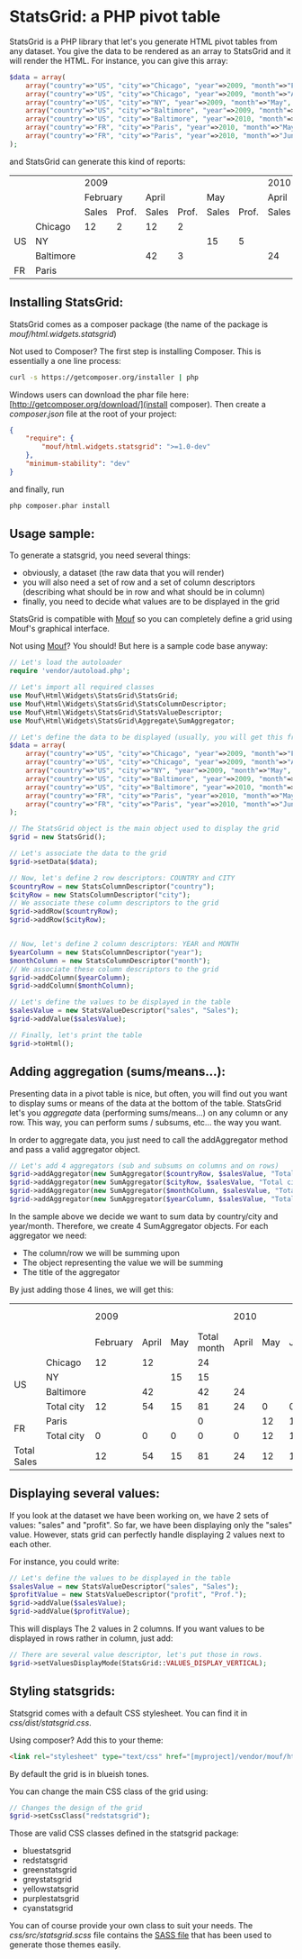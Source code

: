 StatsGrid: a PHP pivot table
============================

StatsGrid is a PHP library that let's you generate HTML pivot tables from any dataset.
You give the data to be rendered as an array to StatsGrid and it will render the HTML. For instance, you can
give this array:

```php
$data = array(
	array("country"=>"US", "city"=>"Chicago", "year"=>2009, "month"=>"February", "sales"=>12, "profit"=>2),	
	array("country"=>"US", "city"=>"Chicago", "year"=>2009, "month"=>"April", "sales"=>12, "profit"=>2),	
	array("country"=>"US", "city"=>"NY", "year"=>2009, "month"=>"May", "sales"=>15, "profit"=>5),
	array("country"=>"US", "city"=>"Baltimore", "year"=>2009, "month"=>"April", "sales"=>42, "profit"=>3),
	array("country"=>"US", "city"=>"Baltimore", "year"=>2010, "month"=>"April", "sales"=>24, "profit"=>4),
	array("country"=>"FR", "city"=>"Paris", "year"=>2010, "month"=>"May", "sales"=>12, "profit"=>2),
	array("country"=>"FR", "city"=>"Paris", "year"=>2010, "month"=>"June", "sales"=>12, "profit"=>2),	
);
```
	
and StatsGrid can generate this kind of reports:

<table class='bluestatsgrid'><tr>
<td></td><td></td><td colspan='6' class='header column0'>2009</td><td colspan='6' class='header column0'>2010</td>
</tr><tr>
<td></td><td></td><td colspan='2' class='header column1'>February</td><td colspan='2' class='header column1'>April</td><td colspan='2' class='header column1'>May</td><td colspan='2' class='header column1'>April</td><td colspan='2' class='header column1'>May</td><td colspan='2' class='header column1'>June</td>
</tr><tr>
<td></td><td></td><td class='header column2'>Sales</td><td class='header column2'>Prof.</td><td class='header column2'>Sales</td><td class='header column2'>Prof.</td><td class='header column2'>Sales</td><td class='header column2'>Prof.</td><td class='header column2'>Sales</td><td class='header column2'>Prof.</td><td class='header column2'>Sales</td><td class='header column2'>Prof.</td><td class='header column2'>Sales</td><td class='header column2'>Prof.</td>
</tr><tr>
<td rowspan='3' class='header row0'>US</td><td class='header row1'>Chicago</td><td class='value roweven columnodd'>12</td><td class='value rowodd columnodd'>2</td><td class='value roweven columnodd'>12</td><td class='value rowodd columnodd'>2</td><td class='value roweven columnodd'></td><td class='value rowodd columnodd'></td><td class='value roweven columnodd'></td><td class='value rowodd columnodd'></td><td class='value roweven columnodd'></td><td class='value rowodd columnodd'></td><td class='value roweven columnodd'></td><td class='value rowodd columnodd'></td>
</tr><tr>
<td class='header row1'>NY</td><td class='value roweven columneven'></td><td class='value rowodd columneven'></td><td class='value roweven columneven'></td><td class='value rowodd columneven'></td><td class='value roweven columneven'>15</td><td class='value rowodd columneven'>5</td><td class='value roweven columneven'></td><td class='value rowodd columneven'></td><td class='value roweven columneven'></td><td class='value rowodd columneven'></td><td class='value roweven columneven'></td><td class='value rowodd columneven'></td>
</tr><tr>
<td class='header row1'>Baltimore</td><td class='value roweven columnodd'></td><td class='value rowodd columnodd'></td><td class='value roweven columnodd'>42</td><td class='value rowodd columnodd'>3</td><td class='value roweven columnodd'></td><td class='value rowodd columnodd'></td><td class='value roweven columnodd'>24</td><td class='value rowodd columnodd'>4</td><td class='value roweven columnodd'></td><td class='value rowodd columnodd'></td><td class='value roweven columnodd'></td><td class='value rowodd columnodd'></td>
</tr><tr>
<td class='header row0'>FR</td><td class='header row1'>Paris</td><td class='value roweven columneven'></td><td class='value rowodd columneven'></td><td class='value roweven columneven'></td><td class='value rowodd columneven'></td><td class='value roweven columneven'></td><td class='value rowodd columneven'></td><td class='value roweven columneven'></td><td class='value rowodd columneven'></td><td class='value roweven columneven'>12</td><td class='value rowodd columneven'>2</td><td class='value roweven columneven'>12</td><td class='value rowodd columneven'>2</td>
</tr></table>

Installing StatsGrid:
---------------------

StatsGrid comes as a composer package (the name of the package is *mouf/html.widgets.statsgrid*)

Not used to Composer? The first step is installing Composer. 
This is essentially a one line process:

```bash
curl -s https://getcomposer.org/installer | php
```

Windows users can download the phar file here: [http://getcomposer.org/download/](install composer).
Then create a *composer.json* file at the root of your project:

```json
{
    "require": {
        "mouf/html.widgets.statsgrid": ">=1.0-dev"
    },
    "minimum-stability": "dev" 
}
```

and finally, run

```bash
php composer.phar install
```


Usage sample:
-------------

To generate a statsgrid, you need several things:
- obviously, a dataset (the raw data that you will render)
- you will also need a set of row and a set of column descriptors (describing what should be in row and what should be in column)
- finally, you need to decide what values are to be displayed in the grid

StatsGrid is compatible with [Mouf](http://mouf-php.com) so you can completely define a grid using Mouf's graphical interface.

Not using [Mouf](http://mouf-php.com)? You should! But here is a sample code base anyway:

```php
// Let's load the autoloader
require 'vendor/autoload.php';

// Let's import all required classes
use Mouf\Html\Widgets\StatsGrid\StatsGrid;
use Mouf\Html\Widgets\StatsGrid\StatsColumnDescriptor;
use Mouf\Html\Widgets\StatsGrid\StatsValueDescriptor;
use Mouf\Html\Widgets\StatsGrid\Aggregate\SumAggregator;

// Let's define the data to be displayed (usually, you will get this from a database using GROUP BY statements)
$data = array(
	array("country"=>"US", "city"=>"Chicago", "year"=>2009, "month"=>"February", "sales"=>12, "profit"=>2),	
	array("country"=>"US", "city"=>"Chicago", "year"=>2009, "month"=>"April", "sales"=>12, "profit"=>2),	
	array("country"=>"US", "city"=>"NY", "year"=>2009, "month"=>"May", "sales"=>15, "profit"=>5),
	array("country"=>"US", "city"=>"Baltimore", "year"=>2009, "month"=>"April", "sales"=>42, "profit"=>3),
	array("country"=>"US", "city"=>"Baltimore", "year"=>2010, "month"=>"April", "sales"=>24, "profit"=>4),
	array("country"=>"FR", "city"=>"Paris", "year"=>2010, "month"=>"May", "sales"=>12, "profit"=>2),
	array("country"=>"FR", "city"=>"Paris", "year"=>2010, "month"=>"June", "sales"=>12, "profit"=>2),	
);

// The StatsGrid object is the main object used to display the grid
$grid = new StatsGrid();

// Let's associate the data to the grid
$grid->setData($data);

// Now, let's define 2 row descriptors: COUNTRY and CITY
$countryRow = new StatsColumnDescriptor("country");
$cityRow = new StatsColumnDescriptor("city");
// We associate these column descriptors to the grid
$grid->addRow($countryRow);
$grid->addRow($cityRow);


// Now, let's define 2 column descriptors: YEAR and MONTH
$yearColumn = new StatsColumnDescriptor("year");
$monthColumn = new StatsColumnDescriptor("month");
// We associate these column descriptors to the grid
$grid->addColumn($yearColumn);
$grid->addColumn($monthColumn);

// Let's define the values to be displayed in the table
$salesValue = new StatsValueDescriptor("sales", "Sales");
$grid->addValue($salesValue);

// Finally, let's print the table
$grid->toHtml();
```

Adding aggregation (sums/means...):
-----------------------------------

Presenting data in a pivot table is nice, but often, you will find out you want to display sums or means of the data at the bottom of the table.
StatsGrid let's you *aggregate* data (performing sums/means...) on any column or any row. This way, you can perform sums / subsums, etc... the way you want.

In order to aggregate data, you just need to call the addAggregator method and pass a valid aggregator object.

```php
// Let's add 4 aggregators (sub and subsums on columns and on rows)
$grid->addAggregator(new SumAggregator($countryRow, $salesValue, "Total Sales"));
$grid->addAggregator(new SumAggregator($cityRow, $salesValue, "Total city"));
$grid->addAggregator(new SumAggregator($monthColumn, $salesValue, "Total month"));
$grid->addAggregator(new SumAggregator($yearColumn, $salesValue, "Total year"));
```
 
In the sample above we decide we want to sum data by country/city and year/month.
Therefore, we create 4 SumAggregator objects.
For each aggregator we need:
- The column/row we will be summing upon
- The object representing the value we will be summing
- The title of the aggregator

By just adding those 4 lines, we will get this:

<table class='bluestatsgrid'><tr>
<td></td><td></td><td colspan='4' class='header column0'>2009</td><td colspan='4' class='header column0'>2010</td><td class='header column0'>Total year</td>
</tr><tr>
<td></td><td></td><td class='header column1'>February</td><td class='header column1'>April</td><td class='header column1'>May</td><td class='header column1'>Total month</td><td class='header column1'>April</td><td class='header column1'>May</td><td class='header column1'>June</td><td class='header column1'>Total month</td><td></td>
</tr><tr>
<td rowspan='4' class='header row0'>US</td><td class='header row1'>Chicago</td><td class='value roweven columneven'>12</td><td class='value rowodd columneven'>12</td><td class='value roweven columneven'></td><td class='aggregate1 value rowodd columneven'>24</td><td class='value roweven columneven'></td><td class='value rowodd columneven'></td><td class='value roweven columneven'></td><td class='aggregate1 value rowodd columneven'>0</td><td class='aggregate0 value roweven columneven'>24</td>
</tr><tr>
<td class='header row1'>NY</td><td class='value roweven columnodd'></td><td class='value rowodd columnodd'></td><td class='value roweven columnodd'>15</td><td class='aggregate1 value rowodd columnodd'>15</td><td class='value roweven columnodd'></td><td class='value rowodd columnodd'></td><td class='value roweven columnodd'></td><td class='aggregate1 value rowodd columnodd'>0</td><td class='aggregate0 value roweven columnodd'>15</td>
</tr><tr>
<td class='header row1'>Baltimore</td><td class='value roweven columneven'></td><td class='value rowodd columneven'>42</td><td class='value roweven columneven'></td><td class='aggregate1 value rowodd columneven'>42</td><td class='value roweven columneven'>24</td><td class='value rowodd columneven'></td><td class='value roweven columneven'></td><td class='aggregate1 value rowodd columneven'>24</td><td class='aggregate0 value roweven columneven'>66</td>
</tr><tr>
<td class='header row1'>Total city</td><td class='aggregate1 value roweven columnodd'>12</td><td class='aggregate1 value rowodd columnodd'>54</td><td class='aggregate1 value roweven columnodd'>15</td><td class='aggregate1 value rowodd columnodd'>81</td><td class='aggregate1 value roweven columnodd'>24</td><td class='aggregate1 value rowodd columnodd'>0</td><td class='aggregate1 value roweven columnodd'>0</td><td class='aggregate1 value rowodd columnodd'>24</td><td class='aggregate0 value roweven columnodd'>105</td>
</tr><tr>
<td rowspan='2' class='header row0'>FR</td><td class='header row1'>Paris</td><td class='value roweven columneven'></td><td class='value rowodd columneven'></td><td class='value roweven columneven'></td><td class='aggregate1 value rowodd columneven'>0</td><td class='value roweven columneven'></td><td class='value rowodd columneven'>12</td><td class='value roweven columneven'>12</td><td class='aggregate1 value rowodd columneven'>24</td><td class='aggregate0 value roweven columneven'>24</td>
</tr><tr>
<td class='header row1'>Total city</td><td class='aggregate1 value roweven columnodd'>0</td><td class='aggregate1 value rowodd columnodd'>0</td><td class='aggregate1 value roweven columnodd'>0</td><td class='aggregate1 value rowodd columnodd'>0</td><td class='aggregate1 value roweven columnodd'>0</td><td class='aggregate1 value rowodd columnodd'>12</td><td class='aggregate1 value roweven columnodd'>12</td><td class='aggregate1 value rowodd columnodd'>24</td><td class='aggregate0 value roweven columnodd'>24</td>
</tr><tr>
<td class='header row0'>Total Sales</td><td></td><td class='aggregate0 value roweven columneven'>12</td><td class='aggregate0 value rowodd columneven'>54</td><td class='aggregate0 value roweven columneven'>15</td><td class='aggregate1 value rowodd columneven'>81</td><td class='aggregate0 value roweven columneven'>24</td><td class='aggregate0 value rowodd columneven'>12</td><td class='aggregate0 value roweven columneven'>12</td><td class='aggregate1 value rowodd columneven'>48</td><td class='aggregate0 value roweven columneven'>129</td>
</tr></table>

Displaying several values:
--------------------------

If you look at the dataset we have been working on, we have 2 sets of values: "sales" and "profit".
So far, we have been displaying only the "sales" value. However, stats grid can perfectly handle displaying 2 values next to each other.

For instance, you could write:

```php
// Let's define the values to be displayed in the table
$salesValue = new StatsValueDescriptor("sales", "Sales");
$profitValue = new StatsValueDescriptor("profit", "Prof.");
$grid->addValue($salesValue);
$grid->addValue($profitValue);
```

This will displays The 2 values in 2 columns.
If you want values to be displayed in rows rather in column, just add:

```php
// There are several value descriptor, let's put those in rows.
$grid->setValuesDisplayMode(StatsGrid::VALUES_DISPLAY_VERTICAL);
```



Styling statsgrids:
-------------------

Statsgrid comes with a default CSS stylesheet.
You can find it in *css/dist/statsgrid.css*.

Using composer? Add this to your theme:

```html
<link rel="stylesheet" type="text/css" href="[myproject]/vendor/mouf/html.widgets.statsgrid/css/dist/statsgrid.css" />
```

By default the grid is in blueish tones.

You can change the main CSS class of the grid using:
```php
// Changes the design of the grid
$grid->setCssClass("redstatsgrid");
```

Those are valid CSS classes defined in the statsgrid package:
- bluestatsgrid
- redstatsgrid
- greenstatsgrid
- greystatsgrid
- yellowstatsgrid
- purplestatsgrid
- cyanstatsgrid

You can of course provide your own class to suit your needs.
The *css/src/statsgrid.scss* file contains the [SASS file](http://sass-lang.com/) that has been used to generate those themes easily.
